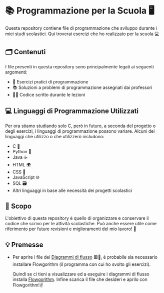 # 📚 Programmazione per la Scuola 🖥️

Questa repository contiene file di programmazione che sviluppo durante i miei studi scolastici. Qui troverai esercizi che ho realizzato per la scuola 💻

## 🗂️ Contenuti

I file presenti in questa repository sono principalmente legati ai seguenti argomenti:

- 📝 Esercizi pratici di programmazione
- 📚 Soluzioni a problemi di programmazione assegnati dai professori
- 👨‍🏫 Codice scritto durante le lezioni

## 💻 Linguaggi di Programmazione Utilizzati

Per ora stiamo studiando solo C, però in futuro, a seconda del progetto o degli esercizi, i linguaggi di programmazione possono variare. Alcuni dei linguaggi che utilizzo o che utilizzerò includono:

- C 🔧
- Python 🐍
- Java ☕
- HTML 🌍
- CSS 🎨
- JavaScript 🌐
- SQL 🗃️
- Altri linguaggi in base alle necessità dei progetti scolastici

## 🎯 Scopo

L'obiettivo di questa repository è quello di organizzare e conservare il codice che scrivo per le attività scolastiche. Può anche essere utile come riferimento per future revisioni e miglioramenti del mio lavoro! 📑

## 💡 Premesse

- Per aprire i file dei [Diagrammi di flusso](./Informatica/Diagrammi%20di%20flusso) 🟥🔷, è probabile sia necessario installare Flowgorithm (il programma con cui ho svolto gli esercizi).
   
  Quindi se ci tieni a visualizzare ed a eseguire i diagrammi di flusso installa [Flowgorithm](http://www.flowgorithm.org/download/). Infine scarica il file che desideri e aprilo con Flowgorithm!✌️
